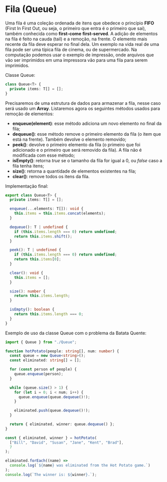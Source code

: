 # Fila (Queue)

Uma fila é uma coleção ordenada de itens que obedece o princípio **FIFO** (First In First Out, ou seja, o primeiro que entra é o primeiro que sai), também conhecida como **first-come** **first-served**. A adição de elementos na fila é feito na cauda (tail) e a remoção, na frente. O elemento mais recente da fila deve esperar no final dela.
Um exemplo na vida real de uma fila pode ser uma típica fila de cinema, ou de supermercado.
Na computação podemos usar o exemplo de impressão, onde arquivos que vão ser imprimidos em uma impressora vão para uma fila para serem imprimidos.

Classe Queue:

```typescript
class Queue<T> {
  private items: T[] = [];
}
```

Precisaremos de uma estrutura de dados para armazenar a fila, nesse caso será usado um **Array**. Listaremos agora os seguintes métodos usados para remoção de elementos:

- **enqueue(element)**: esse método adiciona um novo elemento no final da fila;
- **dequeue()**: esse método remove o primeiro elemento da fila (o item que está na frente). Também devolve o elemento removido;
- **peek()**: devolve o primeiro elemento da fila (o primeiro que foi adicionado e o primeiro que será removido da fila). A fila não é modificada com esse método;
- **isEmpty()**: retorna _true_ se o tamanho da fila for igual a 0, ou _false_ caso a fila tenha itens;
- **size()**: retorna a quantidade de elementos existentes na fila;
- **clear()**: remove todos os itens da fila.

Implementação final:

```typescript
export class Queue<T> {
  private items: T[] = [];

  enqueue(...elements: T[]): void {
    this.items = this.items.concat(elements);
  }

  dequeue(): T | undefined {
    if (this.items.length === 0) return undefined;
    return this.items.shift();
  }

  peek(): T | undefined {
    if (this.items.length === 0) return undefined;
    return this.items[0];
  }

  clear(): void {
    this.items = [];
  }

  size(): number {
    return this.items.length;
  }

  isEmpty(): boolean {
    return this.items.length === 0;
  }
}
```

Exemplo de uso da classe Queue com o problema da Batata Quente:

```typescript
import { Queue } from "./Queue";

function hotPotato(people: string[], num: number) {
  const queue = new Queue<string>();
  const eliminated: string[] = [];

  for (const person of people) {
    queue.enqueue(person);
  }

  while (queue.size() > 1) {
    for (let i = 0; i < num; i++) {
      queue.enqueue(queue.dequeue()!);
    }

    eliminated.push(queue.dequeue()!);
  }

  return { eliminated, winner: queue.dequeue() };
}

const { eliminated, winner } = hotPotato(
  ["Bill", "David", "Susan", "Jane", "Kent", "Brad"],
  7
);

eliminated.forEach((name) =>
  console.log(`${name} was eliminated from the Hot Potato game.`)
);
console.log(`The winner is: ${winner}.`);
```
